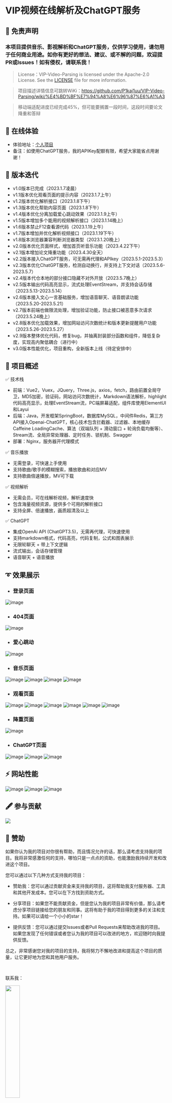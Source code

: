 # VIP视频在线解析及ChatGPT服务

## 📄 免责声明
### 本项目提供音乐、影视解析和ChatGPT服务，仅供学习使用，请勿用于任何商业用途。如你有更好的想法、建议、或不解的问题，欢迎提PR或Issues！如有侵权，请联系我！

> License：VIP-Video-Parsing is licensed under the Apache-2.0 License. See the [LICENSE](https://github.com/P1kaj1uu/VIP-Video-Parsing/blob/master/LICENSE) file for more information.

> 项目描述详情信息可跳转WiKi：https://github.com/P1kaj1uu/VIP-Video-Parsing/wiki/%E4%BD%BF%E7%94%A8%E6%96%87%E6%A1%A3

> 移动端适配进度已经完成45%，但可能要搁置一段时间，这段时间要论文降重和答辩

## 🚀 在线体验
- 体验地址：<a href="http://121.36.82.52:9200/" target="_blank">个人项目</a>
- 备注：如使用ChatGPT服务，我的APIKey配额有限，希望大家能省点用谢谢！

## 📖 版本迭代
- v1.0版本已完成（2023.1.7凌晨）
- v1.1版本优化观看页面的提示内容（2023.1.7上午）
- v1.2版本优化解析接口（2023.1.8下午）
- v1.3版本优化帮助内容页面（2023.1.8下午）
- v1.4版本优化分离加载爱心跳动效果（2023.1.9上午）
- v1.5版本增加多个能用的视频解析接口（2023.1.14晚上）
- v1.6版本禁止F12查看源代码（2023.1.19上午）
- v1.7版本增加并优化解析视频接口（2023.1.19下午）
- v1.8版本浏览器兼容判断浏览器类型（2023.1.20晚上）
- v2.0版本优化页面样式，增加首页听音乐功能（2023.4.22下午）
- v2.1版本增加论文降重功能（2023.4.30全天）
- v2.2版本接入ChatGPT服务，可无需再代理和APIkey（2023.5.1-2023.5.3）
- v2.3版本优化ChatGPT服务，检测自动换行，并支持上下文对话（2023.5.6-2023.5.7）
- v2.4版本代仓本地的部分接口隐藏不对外开放（2023.5.7晚上）
- v2.5版本输出代码高亮显示，流式处理EventStream，并支持会话存储（2023.5.13-2023.5.14）
- v2.6版本接入文心一言基础服务，增加语音聊天、语音朗读功能（2023.5.20-2023.5.21）
- v2.7版本前端也做限流处理，增加验证功能，防止接口被恶意多次请求（2023.5.24晚上）
- v2.8版本优化加载效果，增加网站访问次数统计和版本更新提醒用户功能（2023.5.26-2023.5.27）
- v2.9版本整体优化代码，修复bug，并抽离封装部分函数和组件，降低复杂度，实现高内聚低耦合（进行中）
- v3.0版本性能优化，项目重构，全新版本上线（待定安排中）


## 🔰 项目概述
✅ 技术栈
- 前端：Vue2，Vuex，JQuery，Three.js，axios，fetch，路由前置全局守卫，MD5加密，验证码，网站访问次数统计，Markdown语法解析，highlight代码高亮显示，处理EventStream流，PC端屏幕适配，组件库使用ElementUI和Layui
- 后端：Java，开发框架SpringBoot，数据库MySQL，中间件Redis，第三方API接入Openai-ChatGPT，核心技术包含拦截器、过滤器、本地缓存Caffeine LoadingCache、算法（双端队列 + 滑动窗口 + 轮询负载均衡等）、Stream流、全局异常处理器、定时任务、锁机制、Swagger
- 部署：Nginx，服务器开代理模式

✅ 音乐播放
- 无需登录，可快速上手使用
- 支持歌曲/歌手的模糊搜索，播放歌曲和对应MV
- 支持歌曲倍速播放，MV可下载

✅ 视频解析
- 无需会员，可在线解析视频，解析速度快
- 包含海量视频资源，提供多个可用的解析接口
- 支持全屏、倍速播放，画质超清及以上

✅ ChatGPT
- 集成OpenAi API (ChatGPT3.5)，无需再代理，可快速使用
- 支持markdown格式，代码高亮，代码复制，公式和图表展示
- 无限轮聊天 + 带上下文逻辑
- 流式输出，会话存储管理
- 语音聊天 + 语音播放


## ➰ 效果展示
- ### 登录页面
![image](https://github.com/P1kaj1uu/VIP-Video-Parsing/assets/94435057/9a994b55-b7af-4ee2-98b1-7ec3844be75b)

- ### 404页面
![image](https://github.com/P1kaj1uu/VIP-Video-Parsing/assets/94435057/8b1bc61b-a5ff-4dcb-80e8-4459680f8da7)

- ### 爱心跳动
![image](https://user-images.githubusercontent.com/94435057/235587606-f84bdbcc-b67b-4790-93cc-c91d77ec9b6c.png)

- ### 音乐页面
![image](https://github.com/P1kaj1uu/VIP-Video-Parsing/assets/94435057/a02a52f6-15e8-4503-922b-2af207419c15)
![image](https://github.com/P1kaj1uu/VIP-Video-Parsing/assets/94435057/1bbd4733-f5fa-43ed-bd4d-a2c30a5b8f52)
![image](https://github.com/P1kaj1uu/VIP-Video-Parsing/assets/94435057/1321776c-1942-4ab4-b911-5569759b80d3)
![image](https://github.com/P1kaj1uu/VIP-Video-Parsing/assets/94435057/0b7d8db6-d8ad-4e6e-a103-427e66deba33)

- ### 观看页面
![image](https://github.com/P1kaj1uu/VIP-Video-Parsing/assets/94435057/8d26a5d2-9cb9-4671-8612-a65e1dd1adda)
![image](https://github.com/P1kaj1uu/VIP-Video-Parsing/assets/94435057/c02fafa0-2f08-4f09-bb92-bf4480dcf7e2)
![image](https://github.com/P1kaj1uu/VIP-Video-Parsing/assets/94435057/2dc87edc-068e-48f4-8655-d7c05ff91086)
![image](https://github.com/P1kaj1uu/VIP-Video-Parsing/assets/94435057/0464986a-b635-4114-9b41-84e7786fdabb)
![image](https://github.com/P1kaj1uu/VIP-Video-Parsing/assets/94435057/43d7a201-0473-4d29-bc3c-d1fd03898e85)
![image](https://github.com/P1kaj1uu/VIP-Video-Parsing/assets/94435057/3f77676f-fd12-497e-ba5b-857429a60dbb)

- ### 降重页面
![image](https://github.com/P1kaj1uu/VIP-Video-Parsing/assets/94435057/05dc42f5-15ed-49e7-9141-dead78fd5a5b)

- ### ChatGPT页面
![image](https://github.com/P1kaj1uu/VIP-Video-Parsing/assets/94435057/112e3eb6-158f-47e5-9bb4-7e104af38088)
![image](https://github.com/P1kaj1uu/VIP-Video-Parsing/assets/94435057/f219dc3a-2540-4c87-8ac3-1d030ca88f7e)
![image](https://github.com/P1kaj1uu/VIP-Video-Parsing/assets/94435057/d44844db-fd03-430c-8bc7-ebbbdf6abed2)

## ⚡ 网站性能
![image](https://github.com/P1kaj1uu/VIP-Video-Parsing/assets/94435057/8bf28d51-e295-4eb7-bf81-d89ba65d2527)
![image](https://github.com/P1kaj1uu/VIP-Video-Parsing/assets/94435057/f0300dc2-945c-4f49-8b62-083dd3d5911b)
![image](https://github.com/P1kaj1uu/VIP-Video-Parsing/assets/94435057/f8ff05cf-c2f8-4967-a5f5-2975b2d729c0)



## 🖋 参与贡献

<a href="https://github.com/P1Kaj1uu/VIP-Video-Parsing/graphs/contributors">  <img src="https://contrib.rocks/image?repo=P1Kaj1uu/VIP-Video-Parsing" /></a>

## 🍺 赞助

如果你认为我的项目对你很有帮助，而且情况允许的话，那么请考虑支持我的项目。我将非常感激任何的支持，哪怕只是一点点的资助，也能激励我持续开发和改进这个项目。

您可以通过以下几种方式支持我的项目：

- 赞助我：您可以通过贡献资金来支持我的项目，这将帮助我支付服务器、工具和其他开发成本。您可以在下方找到资助方式。

- 分享项目：如果您不能贡献资金，但是您认为我的项目非常有价值，那么请考虑分享项目链接给您的朋友和同事。这将有助于我的项目得到更多的关注和支持。如果可以请给一个小小的star！

- 提供反馈：您可以通过提交Issues或者Pull Requests来帮助改进我的项目。如果您发现了任何错误或者您认为我的项目可以改进的地方，欢迎随时向我提供反馈。

总之，非常感谢您对我的项目的支持，我将努力不懈地改进和提高这个项目的质量，让它更好地为您和其他用户服务。

<br />

联系我：

<img src="http://121.36.82.52:9200/img/wx.3e24f0f7.jpg" width="30%" height="30%">

WeChat Pay：

<img src="https://images.cnblogs.com/cnblogs_com/blogs/769490/galleries/2222291/o_220925123434_%E5%BE%AE%E4%BF%A1.png" width="30%" height="30%">


## ⏰ Star History

[![Star History Chart](https://api.star-history.com/svg?repos=P1kaj1uu/VIP-Video-Parsing&type=Timeline)](https://star-history.com/#P1kaj1uu/VIP-Video-Parsing&Timeline)

